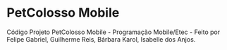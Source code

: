 # PetColosso Mobile
Código Projeto PetColosso Mobile - Programação Mobile/Etec - 
Feito por Felipe Gabriel, Guilherme Reis, Bárbara Karol, Isabelle dos Anjos.
